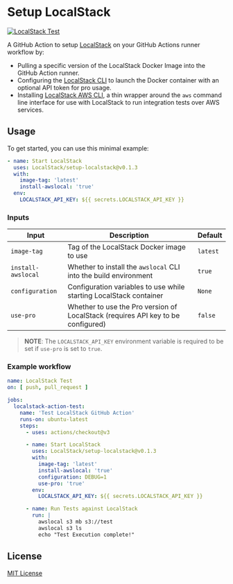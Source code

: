 # Setup LocalStack

[![LocalStack Test](https://github.com/LocalStack/setup-localstack/actions/workflows/ci.yml/badge.svg)](https://github.com/LocalStack/setup-localstack/actions/workflows/ci.yml)


A GitHub Action to setup [LocalStack](https://github.com/localstack/localstack) on your GitHub Actions runner workflow by:

- Pulling a specific version of the LocalStack Docker Image into the GitHub Action runner.
- Configuring the [LocalStack CLI](https://docs.localstack.cloud/get-started/#localstack-cli) to launch the Docker container with an optional API token for pro usage.
- Installing [LocalStack AWS CLI](https://github.com/localstack/awscli-local), a thin wrapper around the `aws` command line interface for use with LocalStack to run integration tests over AWS services.

## Usage

To get started, you can use this minimal example:

```yml
- name: Start LocalStack
  uses: LocalStack/setup-localstack@v0.1.3
  with:
    image-tag: 'latest'
    install-awslocal: 'true'
  env:
    LOCALSTACK_API_KEY: ${{ secrets.LOCALSTACK_API_KEY }}
```

### Inputs

| Input              | Description                                                                      | Default  |
| ------------------ | -------------------------------------------------------------------------------- | -------- |
| `image-tag`        | Tag of the LocalStack Docker image to use                                        | `latest` |
| `install-awslocal` | Whether to install the `awslocal` CLI into the build environment                 | `true`   |
| `configuration`    | Configuration variables to use while starting LocalStack container               | `None`   |
| `use-pro`          | Whether to use the Pro version of LocalStack (requires API key to be configured) | `false`  |

> **NOTE**: The `LOCALSTACK_API_KEY` environment variable is required to be set if `use-pro` is set to `true`.

### Example workflow

```yml
name: LocalStack Test
on: [ push, pull_request ]

jobs:
  localstack-action-test:
    name: 'Test LocalStack GitHub Action'
    runs-on: ubuntu-latest
    steps:
      - uses: actions/checkout@v3

      - name: Start LocalStack
        uses: LocalStack/setup-localstack@v0.1.3
        with:
          image-tag: 'latest'
          install-awslocal: 'true'
          configuration: DEBUG=1
          use-pro: 'true'
        env:
          LOCALSTACK_API_KEY: ${{ secrets.LOCALSTACK_API_KEY }}

      - name: Run Tests against LocalStack
        run: |
          awslocal s3 mb s3://test
          awslocal s3 ls
          echo "Test Execution complete!" 
```

## License

[MIT License](LICENSE)

